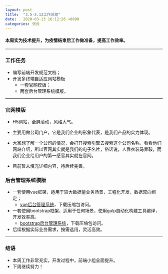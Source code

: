 ```yaml
---
layout: post
title:  "3.5-3.13工作总结"
date:   2020-03-13 16:12:26 +0800
categories: 张云
---
```



####  本周实为技术提升，为疫情结束后工作做准备，提高工作效率。

***

### 工作任务

-	编写前端开发规范文档；
-	开发多终端自适应网站模板
	-	一套官网模版；
	-	两套后台管理系统模版。


***


### 官网模版
-	H5网站，全屏滚动，风格大气。
-	主要用做公司门户，它是我们企业的形象代表，是我们产品的实力体现。
-	大家想了解一个公司的情况，会打开搜索引擎去搜索这个公司名称，看看他们网站介绍，所以官网其实就是我们的电子名片，俗话说，人靠衣装马靠鞍，而我们企业给用户的第一感官其实就在官网。

-	目前暂未填充详细内容，待后续完善。


### 	后台管理系统模版
-	一套使用vue框架，适用于较大数据量业务场景，工程化开发，数据双向绑定；
	-	[vue后台管理系统]( https://github.com/2yunyun/yxsj_vueAdminSys )，下载压缩包访问。
-	一套使用bootstrap框架，适用于任何场景，使用gulp自动化构建工具编译，开发效率高。
	-	[bootstrap后台管理系统]( https://github.com/2yunyun/yxsj_panelAdminSys )，下载压缩包访问。
-	后续根据实际业务需求，按需选用，灵活高效。

***


### 结语

-	本周工作非常充实，开发过程中，前端小组全面提升。
-	下周继续努力！
